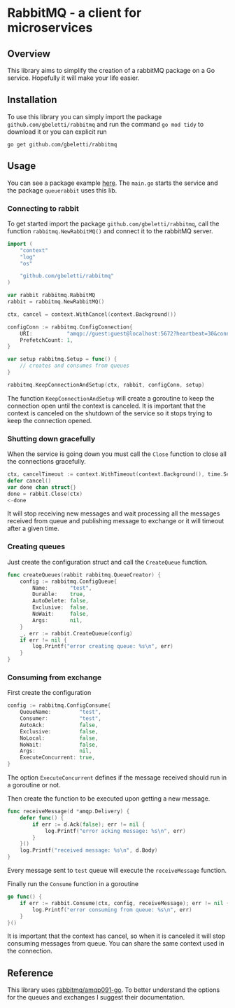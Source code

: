 # RabbitMQ - a client for microservices

## Overview

This library aims to simplify the creation of a rabbitMQ package on a Go service. Hopefully it will make your life easier.

## Installation

To use this library you can simply import the package `github.com/gbeletti/rabbitmq` and run the command `go mod tidy` to download it or you can explicit run

`go get github.com/gbeletti/rabbitmq`

## Usage

You can see a package example [here](https://github.com/gbeletti/service-golang). The `main.go` starts the service and the package `queuerabbit` uses this lib.

### Connecting to rabbit

To get started import the package `github.com/gbeletti/rabbitmq`, call the function `rabbitmq.NewRabbitMQ()` and connect it to the rabbitMQ server.

```go
import (
    "context"
    "log"
    "os"

    "github.com/gbeletti/rabbitmq"
)

var rabbit rabbitmq.RabbitMQ
rabbit = rabbitmq.NewRabbitMQ()

ctx, cancel = context.WithCancel(context.Background())

configConn := rabbitmq.ConfigConnection{
    URI:           "amqp://guest:guest@localhost:5672?heartbeat=30&connection_timeout=120",
    PrefetchCount: 1,
}

var setup rabbitmq.Setup = func() {
    // creates and consumes from queues
}

rabbitmq.KeepConnectionAndSetup(ctx, rabbit, configConn, setup)

```

The function `KeepConnectionAndSetup` will create a goroutine to keep the connection open until the context is canceled. It is important that the context is canceled on the shutdown of the service so it stops trying to keep the connection opened.

### Shutting down gracefully

When the service is going down you must call the `Close` function to close all the connections gracefully.

```go
ctx, cancelTimeout := context.WithTimeout(context.Background(), time.Second*30)
defer cancel()
var done chan struct{}
done = rabbit.Close(ctx)
<-done
```

It will stop receiving new messages and wait processing all the messages received from queue and publishing message to exchange or it will timeout after a given time.

### Creating queues

Just create the configuration struct and call the `CreateQueue` function.

```go
func createQueues(rabbit rabbitmq.QueueCreator) {
    config := rabbitmq.ConfigQueue{
        Name:       "test",
        Durable:    true,
        AutoDelete: false,
        Exclusive:  false,
        NoWait:     false,
        Args:       nil,
    }
    _, err := rabbit.CreateQueue(config)
    if err != nil {
        log.Printf("error creating queue: %s\n", err)
    }
}
```

### Consuming from exchange

First create the configuration

```go
config := rabbitmq.ConfigConsume{
    QueueName:         "test",
    Consumer:          "test",
    AutoAck:           false,
    Exclusive:         false,
    NoLocal:           false,
    NoWait:            false,
    Args:              nil,
    ExecuteConcurrent: true,
}
```

The option `ExecuteConcurrent` defines if the message received should run in a goroutine or not.

Then create the function to be executed upon getting a new message.

```go
func receiveMessage(d *amqp.Delivery) {
    defer func() {
        if err := d.Ack(false); err != nil {
            log.Printf("error acking message: %s\n", err)
        }
    }()
    log.Printf("received message: %s\n", d.Body)
}
```

Every message sent to `test` queue will execute the `receiveMessage` function.

Finally run the `Consume` function in a goroutine

```go
go func() {
    if err := rabbit.Consume(ctx, config, receiveMessage); err != nil {
        log.Printf("error consuming from queue: %s\n", err)
    }
}()
```

It is important that the context has cancel, so when it is canceled it will stop consuming messages from queue. You can share the same context used in the connection.

## Reference

This library uses [rabbitmq/amqp091-go](https://github.com/rabbitmq/amqp091-go). To better understand the options for the queues and exchanges I suggest their documentation.
